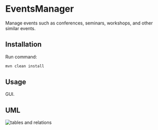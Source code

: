 # EventsManager

Manage events such as conferences, seminars, workshops, and other similar events.

## Installation

Run command:

```bash
mvn clean install
```
 
## Usage

GUI.  

## UML
![tables and relations](https://raw.githubusercontent.com/WesamAbadi/Events-Manager/7594ecdaddabbb94c8f705353ffd08cec6ea3b9b/assets/EventsManager.drawio.svg)
